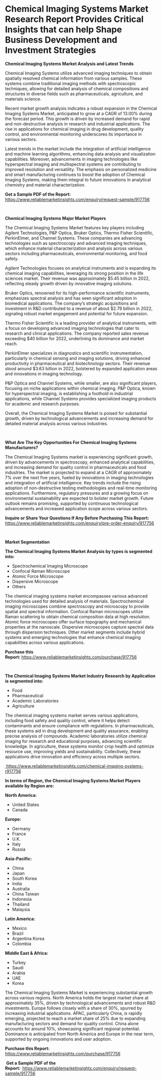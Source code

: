 <p><h1>Chemical Imaging Systems Market Research Report Provides Critical Insights that can help Shape Business Development and Investment Strategies</h1></p><p><strong>Chemical Imaging Systems Market Analysis and Latest Trends</strong></p>
<p><p>Chemical Imaging Systems utilize advanced imaging techniques to obtain spatially resolved chemical information from various samples. These systems combine traditional imaging methods with spectroscopic techniques, allowing for detailed analysis of chemical compositions and structures in diverse fields such as pharmaceuticals, agriculture, and materials science. </p><p>Recent market growth analysis indicates a robust expansion in the Chemical Imaging Systems Market, anticipated to grow at a CAGR of 13.00% during the forecast period. This growth is driven by increased demand for rapid and non-destructive analysis in research and industrial applications. The rise in applications for chemical imaging in drug development, quality control, and environmental monitoring underscores its importance in various sectors. </p><p>Latest trends in the market include the integration of artificial intelligence and machine learning algorithms, enhancing data analysis and visualization capabilities. Moreover, advancements in imaging technologies like hyperspectral imaging and multispectral systems are contributing to improved resolution and versatility. The emphasis on personalized medicine and smart manufacturing continues to boost the adoption of Chemical Imaging Systems, making them integral to future innovations in analytical chemistry and material characterization.</p></p>
<p><strong>Get a Sample PDF of the Report:&nbsp;</strong> <a href="https://www.reliablemarketinsights.com/enquiry/request-sample/917756?utm_campaign=3259&utm_medium=2&utm_source=Github&utm_content=ia&utm_term=16042025&utm_id=chemical-imaging-systems">https://www.reliablemarketinsights.com/enquiry/request-sample/917756</a></p>
<p>&nbsp;</p>
<p><strong>Chemical Imaging Systems Major Market Players</strong></p>
<p><p>The Chemical Imaging Systems Market features key players including Agilent Technologies, P&P Optica, Bruker Optics, Thermo Fisher Scientific, PerkinElmer, and Channel Systems. These companies are advancing technologies such as spectroscopy and advanced imaging techniques, which enhance material characterization and analysis across various sectors including pharmaceuticals, environmental monitoring, and food safety.</p><p>Agilent Technologies focuses on analytical instruments and is expanding its chemical imaging capabilities, leveraging its strong position in the life sciences market. Their revenue was approximately $5.45 billion in 2022, reflecting steady growth driven by innovative imaging solutions. </p><p>Bruker Optics, renowned for its high-performance scientific instruments, emphasizes spectral analysis and has seen significant adoption in biomedical applications. The company’s strategic acquisitions and investment in R&D contributed to a revenue of about $2.79 billion in 2022, signaling robust market engagement and potential for future expansion.</p><p>Thermo Fisher Scientific is a leading provider of analytical instruments, with a focus on developing advanced imaging technologies that cater to research and clinical applications. The company reported sales revenue exceeding $40 billion for 2022, underlining its dominance and market reach.</p><p>PerkinElmer specializes in diagnostics and scientific instrumentation, particularly in chemical sensing and imaging solutions, driving enhanced productivity in pharmaceutical and biotechnology sectors. Their revenue stood around $3.63 billion in 2022, bolstered by expanded application areas and innovations in imaging technology.</p><p>P&P Optica and Channel Systems, while smaller, are also significant players, focusing on niche applications within chemical imaging. P&P Optica, known for hyperspectral imaging, is establishing a foothold in industrial applications, while Channel Systems provides specialized imaging products for academic and research purposes.</p><p>Overall, the Chemical Imaging Systems Market is poised for substantial growth, driven by technological advancements and increasing demand for detailed material analysis across various industries.</p></p>
<p>&nbsp;</p>
<p><strong>What Are The Key Opportunities For Chemical Imaging Systems Manufacturers?</strong></p>
<p><p>The Chemical Imaging Systems market is experiencing significant growth, driven by advancements in spectroscopy, enhanced analytical capabilities, and increasing demand for quality control in pharmaceuticals and food industries. The market is projected to expand at a CAGR of approximately 7% over the next five years, fueled by innovations in imaging technologies and integration of artificial intelligence. Key trends include the rising adoption of non-destructive testing methodologies and real-time monitoring applications. Furthermore, regulatory pressures and a growing focus on environmental sustainability are expected to bolster market growth. Future outlook remains promising, supported by continuous technological advancements and increased application scope across various sectors.</p></p>
<p><strong>Inquire or Share Your Questions If Any Before Purchasing This Report:</strong> <a href="https://www.reliablemarketinsights.com/enquiry/pre-order-enquiry/917756?utm_campaign=3259&utm_medium=2&utm_source=Github&utm_content=ia&utm_term=16042025&utm_id=chemical-imaging-systems">https://www.reliablemarketinsights.com/enquiry/pre-order-enquiry/917756</a></p>
<p>&nbsp;</p>
<p><strong>Market Segmentation</strong></p>
<p><strong>The Chemical Imaging Systems Market Analysis by types is segmented into:</strong></p>
<p><ul><li>Spectrochemical Imaging Microscope</li><li>Confocal Raman Microscope</li><li>Atomic Force Microscope</li><li>Dispersive Microscope</li><li>Others</li></ul></p>
<p><p>The chemical imaging systems market encompasses various advanced technologies used for detailed analysis of materials. Spectrochemical imaging microscopes combine spectroscopy and microscopy to provide spatial and spectral information. Confocal Raman microscopes utilize Raman scattering to obtain chemical composition data at high resolution. Atomic force microscopes offer surface topography and mechanical properties at the nanoscale. Dispersive microscopes capture spectral data through dispersion techniques. Other market segments include hybrid systems and emerging technologies that enhance chemical imaging capabilities across various applications.</p></p>
<p><strong>Purchase this Report:&nbsp;</strong><a href="https://www.reliablemarketinsights.com/purchase/917756?utm_campaign=3259&utm_medium=2&utm_source=Github&utm_content=ia&utm_term=16042025&utm_id=chemical-imaging-systems">https://www.reliablemarketinsights.com/purchase/917756</a></p>
<p>&nbsp;</p>
<p><strong>The Chemical Imaging Systems Market Industry Research by Application is segmented into:</strong></p>
<p><ul><li>Food</li><li>Pharmaceutical</li><li>Academic Laboratories</li><li>Agriculture</li></ul></p>
<p><p>The chemical imaging systems market serves various applications, including food safety and quality control, where it helps detect contaminants and ensure compliance with regulations. In pharmaceuticals, these systems aid in drug development and quality assurance, enabling precise analysis of compounds. Academic laboratories utilize chemical imaging for research and educational purposes, advancing scientific knowledge. In agriculture, these systems monitor crop health and optimize resource use, improving yields and sustainability. Collectively, these applications drive innovation and efficiency across multiple sectors.</p></p>
<p><a href="https://www.reliablemarketinsights.com/chemical-imaging-systems-r917756?utm_campaign=3259&utm_medium=2&utm_source=Github&utm_content=ia&utm_term=16042025&utm_id=chemical-imaging-systems">&nbsp;https://www.reliablemarketinsights.com/chemical-imaging-systems-r917756</a></p>
<p><strong>In terms of Region, the Chemical Imaging Systems Market Players available by Region are:</strong></p>
<p>
    <p> <strong> North America: </strong>
        <ul>
            <li>United States</li>
            <li>Canada</li>
        </ul>
        </p> 
    <p> <strong> Europe: </strong>
        <ul>
            <li>Germany</li>
            <li>France</li>
            <li>U.K.</li>
            <li>Italy</li>
            <li>Russia</li>
        </ul>
        </p> 
    <p> <strong> Asia-Pacific: </strong>
        <ul>
            <li>China</li>
            <li>Japan</li>
            <li>South Korea</li>
            <li>India</li>
            <li>Australia</li>
            <li>China Taiwan</li>
            <li>Indonesia</li>
            <li>Thailand</li>
            <li>Malaysia</li>
        </ul>
        </p> 
    <p> <strong> Latin America: </strong>
        <ul>
            <li>Mexico</li>
            <li>Brazil</li>
            <li>Argentina Korea</li>
            <li>Colombia</li>
        </ul>
        </p> 
    <p> <strong> Middle East & Africa: </strong>
        <ul>
            <li>Turkey</li>
            <li>Saudi</li>
            <li>Arabia</li>
            <li>UAE</li>
            <li>Korea</li>
        </ul>
    </p>
    </p>
<p><p>The Chemical Imaging Systems Market is experiencing substantial growth across various regions. North America holds the largest market share at approximately 35%, driven by technological advancements and robust R&D investments. Europe follows closely with a share of 30%, spurred by increasing industrial applications. APAC, particularly China, is rapidly emerging, projected to reach a market share of 25% due to expanding manufacturing sectors and demand for quality control. China alone accounts for around 10%, showcasing significant regional potential. Dominance is anticipated from North America and Europe in the near term, supported by ongoing innovations and user adoption.</p></p>
<p><strong>Purchase this Report: </strong><a href="https://www.reliablemarketinsights.com/purchase/917756?utm_campaign=3259&utm_medium=2&utm_source=Github&utm_content=ia&utm_term=16042025&utm_id=chemical-imaging-systems">https://www.reliablemarketinsights.com/purchase/917756</a></p>
<p>&nbsp;<strong>Get a Sample PDF of the Report:&nbsp;&nbsp;</strong><a href="https://www.reliablemarketinsights.com/enquiry/request-sample/917756?utm_campaign=3259&utm_medium=2&utm_source=Github&utm_content=ia&utm_term=16042025&utm_id=chemical-imaging-systems">https://www.reliablemarketinsights.com/enquiry/request-sample/917756</a></p>
<p><strong></strong></p>
<p><p></p><p></p><p></p></p>